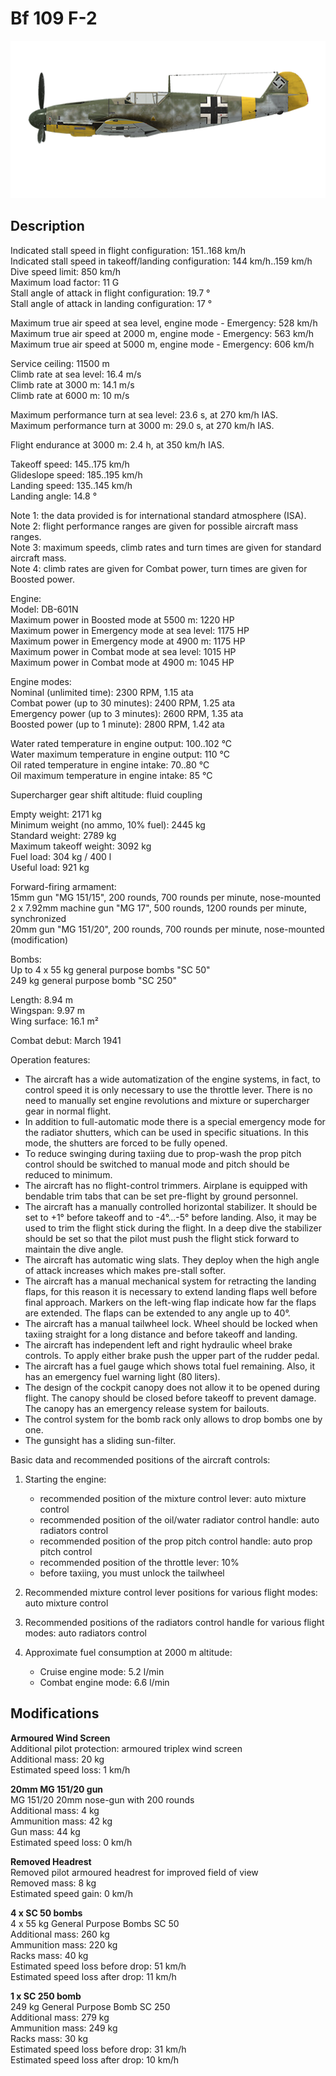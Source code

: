 # Bf 109 F-2

![bf109f2](../images/planes/bf109f2.png)

## Description

Indicated stall speed in flight configuration: 151..168 km/h  
Indicated stall speed in takeoff/landing configuration: 144 km/h..159 km/h  
Dive speed limit: 850 km/h  
Maximum load factor: 11 G  
Stall angle of attack in flight configuration: 19.7 °  
Stall angle of attack in landing configuration: 17 °  
  
Maximum true air speed at sea level, engine mode - Emergency: 528 km/h  
Maximum true air speed at 2000 m, engine mode - Emergency: 563 km/h  
Maximum true air speed at 5000 m, engine mode - Emergency: 606 km/h  
  
Service ceiling: 11500 m  
Climb rate at sea level: 16.4 m/s  
Climb rate at 3000 m: 14.1 m/s  
Climb rate at 6000 m: 10 m/s  
  
Maximum performance turn at sea level: 23.6 s, at 270 km/h IAS.  
Maximum performance turn at 3000 m: 29.0 s, at 270 km/h IAS.  
  
Flight endurance at 3000 m: 2.4 h, at 350 km/h IAS.  
  
Takeoff speed: 145..175 km/h  
Glideslope speed: 185..195 km/h  
Landing speed: 135..145 km/h  
Landing angle: 14.8 °  
  
Note 1: the data provided is for international standard atmosphere (ISA).  
Note 2: flight performance ranges are given for possible aircraft mass ranges.  
Note 3: maximum speeds, climb rates and turn times are given for standard aircraft mass.  
Note 4: climb rates are given for Combat power, turn times are given for Boosted power.  
  
Engine:  
Model: DB-601N  
Maximum power in Boosted mode at 5500 m: 1220 HP  
Maximum power in Emergency mode at sea level: 1175 HP  
Maximum power in Emergency mode at 4900 m: 1175 HP  
Maximum power in Combat mode at sea level: 1015 HP  
Maximum power in Combat mode at 4900 m: 1045 HP  
  
Engine modes:  
Nominal (unlimited time): 2300 RPM, 1.15 ata  
Combat power (up to 30 minutes): 2400 RPM, 1.25 ata  
Emergency power (up to 3 minutes): 2600 RPM, 1.35 ata  
Boosted power (up to 1 minute): 2800 RPM, 1.42 ata  
  
Water rated temperature in engine output: 100..102 °C  
Water maximum temperature in engine output: 110 °C  
Oil rated temperature in engine intake: 70..80 °C  
Oil maximum temperature in engine intake: 85 °C  
  
Supercharger gear shift altitude: fluid coupling   
  
Empty weight: 2171 kg  
Minimum weight (no ammo, 10% fuel): 2445 kg  
Standard weight: 2789 kg  
Maximum takeoff weight: 3092 kg  
Fuel load: 304 kg / 400 l  
Useful load: 921 kg  
  
Forward-firing armament:  
15mm gun "MG 151/15", 200 rounds, 700 rounds per minute, nose-mounted  
2 x 7.92mm machine gun "MG 17", 500 rounds, 1200 rounds per minute, synchronized  
20mm gun "MG 151/20", 200 rounds, 700 rounds per minute, nose-mounted (modification)  
  
Bombs:  
Up to 4 x 55 kg general purpose bombs "SC 50"  
249 kg general purpose bomb "SC 250"  
  
Length: 8.94 m  
Wingspan: 9.97 m  
Wing surface: 16.1 m²  
  
Combat debut: March 1941  
  
Operation features:  
- The aircraft has a wide automatization of the engine systems, in fact, to control speed it is only necessary to use the throttle lever. There is no need to manually set engine revolutions and mixture or supercharger gear in normal flight.  
- In addition to full-automatic mode there is a special emergency mode for the radiator shutters, which can be used in specific situations. In this mode, the shutters are forced to be fully opened.  
- To reduce swinging during taxiing due to prop-wash the prop pitch control should be switched to manual mode and pitch should be reduced to minimum.  
- The aircraft has no flight-control trimmers. Airplane is equipped with bendable trim tabs that can be set pre-flight by ground personnel.  
- The aircraft has a manually controlled horizontal stabilizer. It should be set to +1° before takeoff and to -4°...-5° before landing. Also, it may be used to trim the flight stick during the flight. In a deep dive the stabilizer should be set so that the pilot must push the flight stick forward to maintain the dive angle.  
- The aircraft has automatic wing slats. They deploy when the high angle of attack increases which makes pre-stall softer.  
- The aircraft has a manual mechanical system for retracting the landing flaps, for this reason it is necessary to extend landing flaps well before final approach. Markers on the left-wing flap indicate how far the flaps are extended. The flaps can be extended to any angle up to 40°.  
- The aircraft has a manual tailwheel lock. Wheel should be locked when taxiing straight for a long distance and before takeoff and landing.  
- The aircraft has independent left and right hydraulic wheel brake controls. To apply either brake push the upper part of the rudder pedal.  
- The aircraft has a fuel gauge which shows total fuel remaining. Also, it has an emergency fuel warning light (80 liters).  
- The design of the cockpit canopy does not allow it to be opened during flight. The canopy should be closed before takeoff to prevent damage. The canopy has an emergency release system for bailouts.  
- The control system for the bomb rack only allows to drop bombs one by one.  
- The gunsight has a sliding sun-filter.  
  
Basic data and recommended positions of the aircraft controls:  
1. Starting the engine:  
	- recommended position of the mixture control lever: auto mixture control  
	- recommended position of the oil/water radiator control handle: auto radiators control  
	- recommended position of the prop pitch control handle: auto prop pitch control  
	- recommended position of the throttle lever: 10%  
	- before taxiing, you must unlock the tailwheel  
  
2. Recommended mixture control lever positions for various flight modes: auto mixture control  
  
3. Recommended positions of the radiators control handle for various flight modes: auto radiators control  
  
4. Approximate fuel consumption at 2000 m altitude:  
	- Cruise engine mode: 5.2 l/min  
	- Combat engine mode: 6.6 l/min

## Modifications

**Armoured Wind Screen**  
Additional pilot protection: armoured triplex wind screen  
Additional mass: 20 kg  
Estimated speed loss: 1 km/h

**20mm MG 151/20 gun**  
MG 151/20 20mm nose-gun with 200 rounds  
Additional mass: 4 kg  
Ammunition mass: 42 kg  
Gun mass: 44 kg  
Estimated speed loss: 0 km/h

**Removed Headrest**  
Removed pilot armoured headrest for improved field of view  
Removed mass: 8 kg  
Estimated speed gain: 0 km/h

**4 x SC 50 bombs**  
4 x 55 kg General Purpose Bombs SC 50  
Additional mass: 260 kg  
Ammunition mass: 220 kg  
Racks mass: 40 kg  
Estimated speed loss before drop: 51 km/h  
Estimated speed loss after drop: 11 km/h

**1 x SC 250 bomb**  
249 kg General Purpose Bomb SC 250  
Additional mass: 279 kg  
Ammunition mass: 249 kg  
Racks mass: 30 kg  
Estimated speed loss before drop: 31 km/h  
Estimated speed loss after drop: 10 km/h
